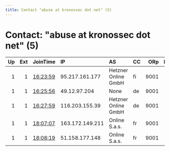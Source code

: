 ```yaml
---
title: Contact "abuse at kronossec dot net" (5)
---
```


# Contact: "abuse at kronossec dot net" (5)

|   Up |   Ext | JoinTime                                                                                            | IP              | AS                  | CC   |   ORp |   Dirp | OS    | Version   | Nickname   |   eFamMembers |
|-----:|------:|:----------------------------------------------------------------------------------------------------|:----------------|:--------------------|:-----|------:|-------:|:------|:----------|:-----------|--------------:|
|    1 |     1 | [16:23:59](https://metrics.torproject.org/rs.html#details/AE73A8D57CB4EBD8D54450307A2F198642CD3D97) | 95.217.161.177  | Hetzner Online GmbH | fi   |  9001 |     80 | Linux | 0.4.3.5   | exitx01fi  |             1 |
|    1 |     1 | [16:25:56](https://metrics.torproject.org/rs.html#details/D975EAE3B192C62641EFBC9AB798A1E8539C3F69) | 49.12.97.204    | None                | de   |  9001 |     80 | Linux | 0.4.3.5   | exitx02de  |             1 |
|    1 |     1 | [16:27:59](https://metrics.torproject.org/rs.html#details/B85B76481F8AA91CDA69BB0209B1231F0BAC8A2D) | 116.203.155.39  | Hetzner Online GmbH | de   |  9001 |     80 | Linux | 0.4.3.5   | exitx01de  |             1 |
|    1 |     1 | [18:07:07](https://metrics.torproject.org/rs.html#details/A43968BEB0481249CC38DFEA26208825B22E5BF3) | 163.172.149.211 | Online S.a.s.       | fr   |  9001 |     80 | Linux | 0.4.3.5   | exitx01fr  |             1 |
|    1 |     1 | [18:08:19](https://metrics.torproject.org/rs.html#details/6BACC6248A07B4DAD7515A82A2FDE903625EA60C) | 51.158.177.148  | Online S.a.s.       | fr   |  9001 |     80 | Linux | 0.4.3.5   | exitx01am  |             1 |
